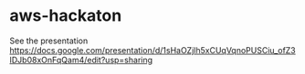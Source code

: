 # aws-hackaton

See the presentation
https://docs.google.com/presentation/d/1sHaOZjlh5xCUqVqnoPUSCiu_ofZ3IDJb08xOnFqQam4/edit?usp=sharing
